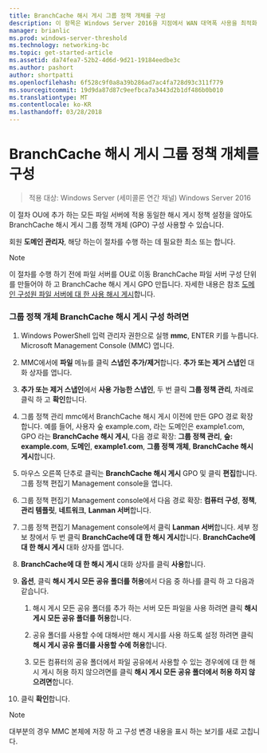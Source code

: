```yaml
---
title: BranchCache 해시 게시 그룹 정책 개체를 구성
description: 이 항목은 Windows Server 2016을 지점에서 WAN 대역폭 사용을 최적화 하 분산 / 호스팅된 캐시 모드로 BranchCache 배포 하는 방법을 보여 주는 BranchCache 배포 가이드
manager: brianlic
ms.prod: windows-server-threshold
ms.technology: networking-bc
ms.topic: get-started-article
ms.assetid: da74fea7-52b2-4d6d-9d21-19184eedbe3c
ms.author: pashort
author: shortpatti
ms.openlocfilehash: 6f528c9f0a8a39b286ad7ac4fa728d93c311f779
ms.sourcegitcommit: 19d9da87d87c9eefbca7a3443d2b1df486b0b010
ms.translationtype: MT
ms.contentlocale: ko-KR
ms.lasthandoff: 03/28/2018
---
```

# <a name="configure-the-branchcache-hash-publication-group-policy-object"></a>BranchCache 해시 게시 그룹 정책 개체를 구성

>적용 대상: Windows Server (세미콜론 연간 채널) Windows Server 2016

이 절차 OU에 추가 하는 모든 파일 서버에 적용 동일한 해시 게시 정책 설정을 않아도 BranchCache 해시 게시 그룹 정책 개체 (GPO) 구성 사용할 수 있습니다.  
  
회원 **도메인 관리자**, 해당 하는이 절차를 수행 하는 데 필요한 최소 또는 합니다.  
  
> [!NOTE]  
> 이 절차를 수행 하기 전에 파일 서버를 OU로 이동 BranchCache 파일 서버 구성 단위를 만들어야 하 고 BranchCache 해시 게시 GPO 만듭니다. 자세한 내용은 참조 [도메인 구성원 파일 서버에 대 한 사용 해시 게시](../../branchcache/deploy/Enable-Hash-Publication-for-Domain-Member-File-Servers.md)합니다.  
  
### <a name="to-configure-the-branchcache-hash-publication-group-policy-object"></a>그룹 정책 개체 BranchCache 해시 게시 구성 하려면  
  
1.  Windows PowerShell 입력 관리자 권한으로 실행 **mmc**, ENTER 키를 누릅니다. Microsoft Management Console (MMC) 엽니다.  
  
2.  MMC에서에 **파일** 메뉴를 클릭 **스냅인 추가/제거**합니다. **추가 또는 제거 스냅인** 대화 상자를 엽니다.  
  
3.  **추가 또는 제거 스냅인**에서 **사용 가능한 스냅인**, 두 번 클릭 **그룹 정책 관리**, 차례로 클릭 하 고 **확인**합니다.  
  
4.  그룹 정책 관리 mmc에서 BranchCache 해시 게시 이전에 만든 GPO 경로 확장 합니다. 예를 들어, 사용자 숲 example.com, 라는 도메인은 example1.com, GPO 라는 **BranchCache 해시 게시**, 다음 경로 확장: **그룹 정책 관리**, **숲: example.com**, **도메인**, **example1.com**, **그룹 정책 개체**, **BranchCache 해시 게시**합니다.  
  
5.  마우스 오른쪽 단추로 클릭는 **BranchCache 해시 게시** GPO 및 클릭 **편집**합니다. 그룹 정책 편집기 Management console을 엽니다.  
  
6.  그룹 정책 편집기 Management console에서 다음 경로 확장: **컴퓨터 구성**, **정책**, **관리 템플릿**, **네트워크**, **Lanman 서버**합니다.  
  
7.  그룹 정책 편집기 Management console에서 클릭 **Lanman 서버**합니다. 세부 정보 창에서 두 번 클릭 **BranchCache에 대 한 해시 게시**합니다. **BranchCache에 대 한 해시 게시** 대화 상자를 엽니다.  
  
8.  **BranchCache에 대 한 해시 게시** 대화 상자를 클릭 **사용**합니다.  
  
9. **옵션**, 클릭 **해시 게시 모든 공유 폴더를 허용**에서 다음 중 하나를 클릭 하 고 다음과 같습니다.  
  
    1.  해시 게시 모든 공유 폴더를 추가 하는 서버 모든 파일을 사용 하려면 클릭 **해시 게시 모든 공유 폴더를 허용**합니다.  
  
    2.  공유 폴더를 사용할 수에 대해서만 해시 게시를 사용 하도록 설정 하려면 클릭 **해시 게시 공유 폴더를 사용할 수에 허용**합니다.  
  
    3.  모든 컴퓨터의 공유 폴더에서 파일 공유에서 사용할 수 있는 경우에에 대 한 해시 게시 허용 하지 않으려면를 클릭 **해시 게시 모든 공유 폴더에서 허용 하지 않으려면**합니다.  
  
10. 클릭 **확인**합니다.  
  
> [!NOTE]  
> 대부분의 경우 MMC 본체에 저장 하 고 구성 변경 내용을 표시 하는 보기를 새로 고칩니다.  
  


